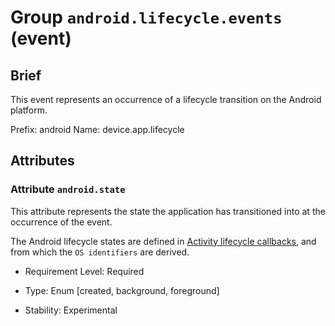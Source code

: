 # Group `android.lifecycle.events` (event)

## Brief

This event represents an occurrence of a lifecycle transition on the Android platform.

Prefix: android
Name: device.app.lifecycle

## Attributes


### Attribute `android.state`

This attribute represents the state the application has transitioned into at the occurrence of the event.



The Android lifecycle states are defined in [Activity lifecycle callbacks](https://developer.android.com/guide/components/activities/activity-lifecycle#lc), and from which the `OS identifiers` are derived.

- Requirement Level: Required
  
- Type: Enum [created, background, foreground]
  
- Stability: Experimental
  
  